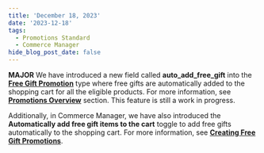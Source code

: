 ```yaml
---
title: 'December 18, 2023'
date: '2023-12-18'
tags:
  - Promotions Standard
  - Commerce Manager
hide_blog_post_date: false
---
```


**MAJOR** We have introduced a new field called **auto\_add\_free\_gift** into the **[Free Gift Promotion](https://elasticpath.dev/docs/commerce-cloud/promotions/promotion-management/create-free-gift-promotion)** type where free gifts are automatically added to the shopping cart for all the eligible products. For more information, see **[Promotions Overview](https://elasticpath.dev/docs/commerce-cloud/promotions/promotions-overview)** section. This feature is still a work in progress.

Additionally, in Commerce Manager, we have also introduced the **Automatically add free gift items to the cart** toggle to add free gifts automatically to the shopping cart. For more information, see **[Creating Free Gift Promotions](https://elasticpath.dev/docs/commerce-cloud/promotions/promotions-cm/item-level-promotions/free-gift-promotions)**.
